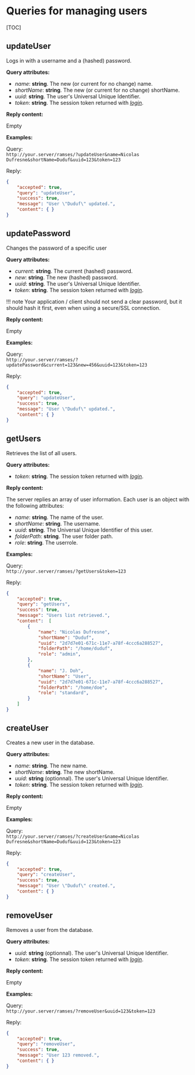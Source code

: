 # Queries for managing users

[TOC]

## updateUser

Logs in with a username and a (hashed) password.

**Query attributes:**

- *name*: **string**. The new (or current for no change) name.
- *shortName*: **string**. The new (or current for no change) shortName.
- *uuid*: **string**. The user's Universal Unique Identifier.
- *token*: **string**. The session token returned with [*login*](general.md#login).

**Reply content:**

Empty

**Examples:**

Query:  
`http://your.server/ramses/?updateUser&name=Nicolas Dufresne&shortName=Duduf&uuid=123&token=123`

Reply:

```json
{
    "accepted": true,
    "query": "updateUser",
    "success": true,
    "message": "User \"Duduf\" updated.",
    "content": { }
}
```

## updatePassword

Changes the password of a specific user

**Query attributes:**

- *current*: **string**. The current (hashed) password.
- *new*: **string**. The new (hashed) password.
- *uuid*: **string**. The user's Universal Unique Identifier.
- *token*: **string**. The session token returned with [*login*](general.md#login).

!!! note
    Your application / client should not send a clear password, but it should hash it first, even when using a secure/SSL connection.

**Reply content:**

Empty

**Examples:**

Query:  
`http://your.server/ramses/?updatePassword&current=123&new=456&uuid=123&token=123`

Reply:

```json
{
    "accepted": true,
    "query": "updateUser",
    "success": true,
    "message": "User \"Duduf\" updated.",
    "content": { }
}
```

## getUsers

Retrieves the list of all users.

**Query attributes:**

- *token*: **string**. The session token returned with [*login*](general.md#login).

**Reply content:**

The server replies an array of user information. Each user is an object with the following attributes:

- *name*: **string**. The name of the user.
- *shortName*: **string**. The username.
- *uuid*: **string**. The Universal Unique Identifier of this user.
- *folderPath*: **string**. The user folder path.
- *role*: **string**. The userrole.

**Examples:**

Query:  
`http://your.server/ramses/?getUsers&token=123`

Reply:

```json
{
    "accepted": true,
    "query": "getUsers",
    "success": true,
    "message": "Users list retrieved.",
    "content":  [
        {
            "name": "Nicolas Dufresne",
            "shortName": "Duduf",
            "uuid": "2d7d7e01-671c-11e7-a78f-4ccc6a288527",
            "folderPath": "/home/duduf",
            "role": "admin",
        },
        {
            "name": "J. Doh",
            "shortName": "User",
            "uuid": "2d7d7e01-671c-11e7-a78f-4ccc6a288527",
            "folderPath": "/home/doe",
            "role": "standard",
        }
    ]
}
```

## createUser

Creates a new user in the database.

**Query attributes:**

- *name*: **string**. The new name.
- *shortName*: **string**. The new shortName.
- *uuid*: **string** (optionnal). The user's Universal Unique Identifier.
- *token*: **string**. The session token returned with [*login*](general.md#login).

**Reply content:**

Empty

**Examples:**

Query:  
`http://your.server/ramses/?createUser&name=Nicolas Dufresne&shortName=Duduf&uuid=123&token=123`

Reply:

```json
{
    "accepted": true,
    "query": "createUser",
    "success": true,
    "message": "User \"Duduf\" created.",
    "content": { }
}
```

## removeUser

Removes a user from the database.

**Query attributes:**

- *uuid*: **string** (optionnal). The user's Universal Unique Identifier.
- *token*: **string**. The session token returned with [*login*](general.md#login).

**Reply content:**

Empty

**Examples:**

Query:  
`http://your.server/ramses/?removeUser&uuid=123&token=123`

Reply:

```json
{
    "accepted": true,
    "query": "removeUser",
    "success": true,
    "message": "User 123 removed.",
    "content": { }
}
```